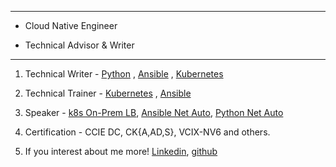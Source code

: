 ***
 * Cloud Native Engineer



 * Technical Advisor & Writer
***

1) Technical Writer - [Python](https://cutt.ly/Zj5pxTZ)
                                  , [Ansible](https://cutt.ly/Pj5pm1K)
                                  , [Kubernetes](https://cutt.ly/4mRngei) 

2) Technical Trainer - [Kubernetes](https://url.kr/k8s)
                                  , [Ansible](https://www.inflearn.com/roadmaps/45)

3) Speaker - [k8s On-Prem LB](https://cutt.ly/tj5pOmY), [Ansible Net Auto](https://cutt.ly/1j5pS3Y), [Python Net Auto](https://cutt.ly/Sj5pfgf)

4) Certification - CCIE DC, CK{A,AD,S}, VCIX-NV6 and others.

5) If you interest about me more! [Linkedin](https://www.linkedin.com/in/hoonjo/), [github](https://github.com/sysnet4admin)
